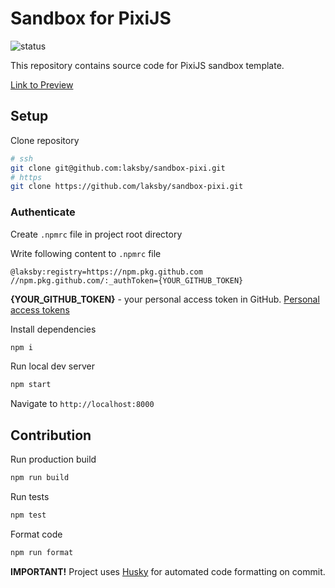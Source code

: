 # Sandbox for PixiJS

![status](https://github.com/laksby/sandbox-pixi/actions/workflows/gatsby.yml/badge.svg?branch=main)

This repository contains source code for PixiJS sandbox template.

[Link to Preview](https://laksby.github.io/sandbox-pixi/)

## Setup

Clone repository

```bash
# ssh
git clone git@github.com:laksby/sandbox-pixi.git
# https
git clone https://github.com/laksby/sandbox-pixi.git
```

### Authenticate

Create `.npmrc` file in project root directory

Write following content to `.npmrc` file

```text
@laksby:registry=https://npm.pkg.github.com
//npm.pkg.github.com/:_authToken={YOUR_GITHUB_TOKEN}
```

**{YOUR_GITHUB_TOKEN}** - your personal access token in GitHub. [Personal access tokens](https://docs.github.com/en/authentication/keeping-your-account-and-data-secure/managing-your-personal-access-tokens)

Install dependencies

```bash
npm i
```

Run local dev server

```bash
npm start
```

Navigate to `http://localhost:8000`

## Contribution

Run production build

```bash
npm run build
```

Run tests

```bash
npm test
```

Format code

```bash
npm run format
```

**IMPORTANT!** Project uses [Husky](https://github.com/typicode/husky) for automated code formatting on commit.
